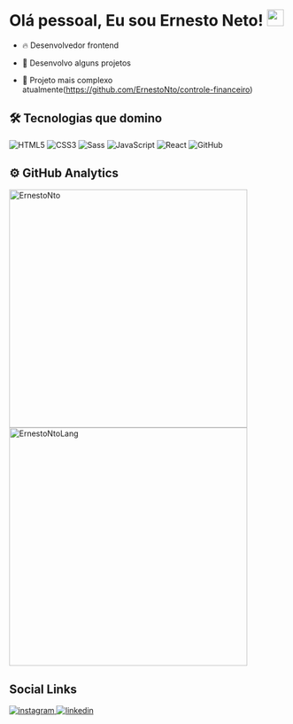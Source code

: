 <h1>Olá pessoal, Eu sou Ernesto Neto!
<Img width="30px" src="https://raw.githubusercontent.com/kaueMarques/kaueMarques/master/hi.gif">
</h1>

- 🔥 Desenvolvedor frontend

- 🎁 Desenvolvo alguns projetos
  
- 🎨 Projeto mais complexo atualmente(https://github.com/ErnestoNto/controle-financeiro)  
  
## 🛠 Tecnologias que domino

<img align="center" alt="HTML5" src="https://img.shields.io/badge/HTML5-E34F26?style=for-the-badge&logo=html5&logoColor=white"> <img align="center" alt="CSS3" src="https://img.shields.io/badge/CSS3-1572B6?style=for-the-badge&logo=css3&logoColor=white"> <img align="center" alt="Sass" src="https://img.shields.io/badge/Sass-CC6699?style=for-the-badge&logo=sass&logoColor=white"> <img align="center" alt="JavaScript" src="https://img.shields.io/badge/JavaScript-323330?style=for-the-badge&logo=javascript&logoColor=F7DF1E"> <img align="center" alt="React" src="https://img.shields.io/badge/React-20232A?style=for-the-badge&logo=react&logoColor=61DAFB"> <img align="center" alt="GitHub" src="https://img.shields.io/badge/GitHub-100000?style=for-the-badge&logo=github&logoColor=white">
  
## ⚙ GitHub Analytics
  
<p align="left">
  <img width="430em" alt="ErnestoNto" src="https://github-readme-stats.vercel.app/api?username=ErnestoNto&show_icons=true&theme=dracula">
  
  <img width="430em"  src="https://github-readme-stats.vercel.app/api/top-langs/?username=ErnestoNto&layout=compact)](https://github.com/anuraghazra/github-readme-stats" alt="ErnestoNtoLang">
  
  ## Social Links
  
  <a href="https://instagram.com/ern_neto" target="_blank">
    <img alt="instagram" src="https://img.shields.io/badge/Instagram-E4405F?style=for-the-badge&logo=instagram&logoColor=white"
  </a>
  <a href="https://linkedin.com/in/ernesto-neto-b375a6238/" target="_blank">
    <img alt="linkedin" src="https://img.shields.io/badge/LinkedIn-0077B5?style=for-the-badge&logo=linkedin&logoColor=white">
  </a>
